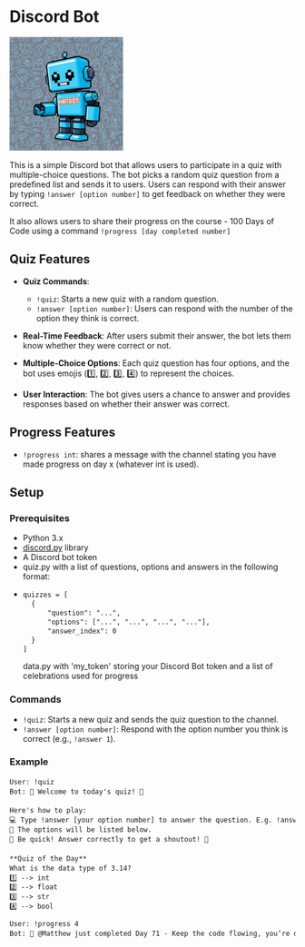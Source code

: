 # Discord Bot

<img src="logo.png" alt="Bot Logo" width="200" height="200">

This is a simple Discord bot that allows users to participate in a quiz with multiple-choice questions. The bot picks a random quiz question from a predefined list and sends it to users. Users can respond with their answer by typing `!answer [option number]` to get feedback on whether they were correct.

It also allows users to share their progress on the course - 100 Days of Code using a command `!progress [day completed number]`

## Quiz Features

- **Quiz Commands**:
  - `!quiz`: Starts a new quiz with a random question.
  - `!answer [option number]`: Users can respond with the number of the option they think is correct.
  
- **Real-Time Feedback**: After users submit their answer, the bot lets them know whether they were correct or not.

- **Multiple-Choice Options**: Each quiz question has four options, and the bot uses emojis (1️⃣, 2️⃣, 3️⃣, 4️⃣) to represent the choices.

- **User Interaction**: The bot gives users a chance to answer and provides responses based on whether their answer was correct.

## Progress Features
  - `!progress int`: shares a message with the channel stating you have made progress on day x (whatever int is used). 

## Setup

### Prerequisites

- Python 3.x
- [discord.py](https://discordpy.readthedocs.io/en/stable/) library
- A Discord bot token
- quiz.py with a list of questions, options and answers in the following format:
- ```
  quizzes = [
    {
        "question": "...",
        "options": ["...", "...", "...", "..."],
        "answer_index": 0
    }
  ]
  ```
  data.py with 'my_token' storing your Discord Bot token and a list of celebrations used for progress

### Commands

- `!quiz`: Starts a new quiz and sends the quiz question to the channel.
- `!answer [option number]`: Respond with the option number you think is correct (e.g., `!answer 1`).

### Example

```txt
User: !quiz
Bot: 🎉 Welcome to today's quiz! 🎉

Here's how to play:
💻 Type !answer [your option number] to answer the question. E.g. !answer 1
👀 The options will be listed below.
💨 Be quick! Answer correctly to get a shoutout! 🚀

**Quiz of the Day**
What is the data type of 3.14?
1️⃣ --> int
2️⃣ --> float
3️⃣ --> str
4️⃣ --> bool
```


```txt
User: !progress 4
Bot: 🥳 @Matthew just completed Day 71 - Keep the code flowing, you’re doing amazing!
```
